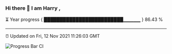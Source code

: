 ### Hi there 👋 I am Harry , 

⏳ Year progress { █████████████████████████▁▁▁▁▁ } 86.43 %

---

⏰ Updated on Fri, 12 Nov 2021 11:26:03 GMT

![Progress Bar CI](https://github.com/duykhang68/duykhang68/workflows/Progress%20Bar%20CI/badge.svg)
